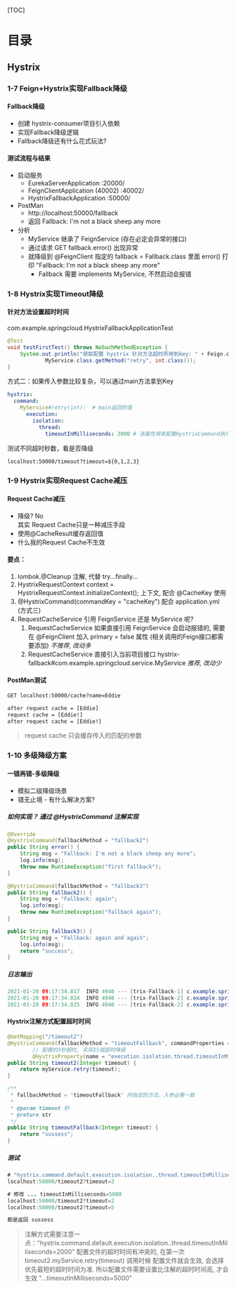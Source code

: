 [TOC]

# 目录

## Hystrix

### 1-7 Feign+Hystrix实现Fallback降级 

#### Fallback降级
- 创建 hystrix-consumer项目引入依赖
- 实现Fallback降级逻辑
- Fallback降级还有什么花式玩法?

#### 测试流程与结果
- 启动服务
  - EurekaServerApplication :20000/
  - FeignClientApplication (40002) :40002/
  - HystrixFallbackApplication :50000/
- PostMan
  - http://localhost:50000/fallback
  - 返回 Fallback: I'm not a black sheep any more
- 分析
  - MyService 继承了 FeignService (存在必定会异常的接口)
  - 通过请求 GET fallback.error() 出现异常
  - 就降级到 @FeignClient 指定的 fallback = Fallback.class 里面 error() 打印 "Fallback: I'm not a black sheep any more"
    - Fallback 需要 implements MyService, 不然启动会报错
    
### 1-8 Hystrix实现Timeout降级

#### 针对方法设置超时时间

com.example.springcloud.HystrixFallbackApplicationTest
```java
@Test
void testFirstTest() throws NoSuchMethodException {
    System.out.println("获取配置 hystrix 针对方法超时所用到key: " + Feign.configKey(MyService.class,
            MyService.class.getMethod("retry", int.class)));
}
```

方式二：如果传入参数比较复杂，可以通过main方法拿到Key
```yaml
hystrix:
  command:
    MyService#retry(int):  # main返回的值
      execution:
        isolation:
          thread:
            timeoutInMilliseconds: 3000 # 该属性用来配置HystrixCommand执行的超时时间，单位为毫秒
```

测试不同超时秒数，看是否降级
```xml
localhost:50000/timeout?timeout=${0,1,2,3}
```

### 1-9 Hystrix实现Request Cache减压 

#### Request Cache减压

- 降级? No <br> 其实 Request Cache只是一种减压手段
- 使用@CacheResult缓存返回值
- 什么我的Request Cache不生效

#### 要点：
1. lombok.@Cleanup 注解, 代替 try...finally... 
1. HystrixRequestContext context = HystrixRequestContext.initializeContext(); 上下文, 配合 @CacheKey 使用
1. @HystrixCommand(commandKey = "cacheKey") 配合 application.yml  (方式三)
1. RequestCacheService 引用 FeignService 还是 MyService 呢?
   1. RequestCacheService 如果直接引用 FeignService 会启动报错的, 需要在 @FeignClient 加入 primary = false 属性 (相关调用的Feign接口都需要添加)  *不推荐, 改动多*
   1. RequestCacheService 直接引入当前项目接口 hystrix-fallback#com.example.springcloud.service.MyService  *推荐, 改动少*

#### PostMan测试

```xml
GET localhost:50000/cache?name=Eddie

after request cache = [Eddie]
request cache = [Eddie!]
after request cache = [Eddie!]
```

> request cache 只会缓存传入的匹配的参数

### 1-10 多级降级方案 

#### 一错再错-多级降级

- 模拟二级降级场景
- 错无止境 - 有什么解决方案?

##### 如何实现？ 通过 @HystrixCommand 注解实现

```java
@Override
@HystrixCommand(fallbackMethod = "fallback2")
public String error() {
    String msg = "Fallback: I'm not a black sheep any more";
    log.info(msg);
    throw new RuntimeException("first fallback");
}

@HystrixCommand(fallbackMethod = "fallback3")
public String fallback2() {
    String msg = "Fallback: again";
    log.info(msg);
    throw new RuntimeException("fallback again");
}

public String fallback3() {
    String msg = "Fallback: again and again";
    log.info(msg);
    return "success";
}
```

##### 日志输出

```java
2021-01-20 09:17:34.817  INFO 4940 --- [trix-Fallback-1] c.example.springcloud.hystrix.Fallback   : Fallback: I'm not a black sheep any more
2021-01-20 09:17:34.824  INFO 4940 --- [trix-Fallback-2] c.example.springcloud.hystrix.Fallback   : Fallback: again
2021-01-20 09:17:34.825  INFO 4940 --- [trix-Fallback-2] c.example.springcloud.hystrix.Fallback   : Fallback: again and again
```

#### Hystrix注解方式配置超时时间

```java
@GetMapping("/timeout2")
@HystrixCommand(fallbackMethod = "timeoutFallback", commandProperties = {
        // 配置的3秒超时, 实际1S就超时降级
        @HystrixProperty(name = "execution.isolation.thread.timeoutInMilliseconds", value = "3000") })
public String timeout2(Integer timeout) {
    return myService.retry(timeout);
}

/**
 * fallbackMethod = "timeoutFallback" 所指定的方法，入参必需一致
 * 
 * @param timeout 秒
 * @return str
 */
public String timeoutFallback(Integer timeout) {
    return "sussess";
}
```

##### 测试

```java
# "hystrix.command.default.execution.isolation..thread.timeoutInMilliseconds=2000" 所以返回的 "u are late !"
localhost:50000/timeout2?timeout=3  

# 修改 ... timeoutInMilliseconds=5000
localhost:50000/timeout2?timeout=2
localhost:50000/timeout2?timeout=5

都是返回 sussess

```

> 注解方式需要注意一点："hystrix.command.default.execution.isolation..thread.timeoutInMilliseconds=2000" 配置文件的超时时间有冲突的, 在第一次 timeout2.myService.retry(timeout) 调用时候 配置文件就会生效, 会选择优先最短的超时时间为准. 所以配置文件需要设置比注解的超时时间高, 才会生效 "...timeoutInMilliseconds=5000"